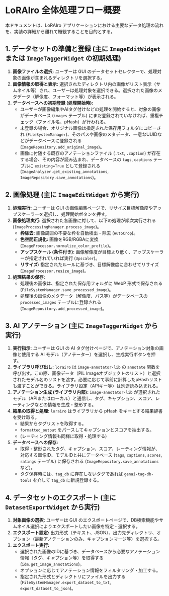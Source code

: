 # LoRAIro 全体処理フロー概要

本ドキュメントは、LoRAIro アプリケーションにおける主要なデータ処理の流れを、実装の詳細から離れて概観することを目的とする。

## 1. データセットの準備と登録 (主に `ImageEditWidget` または `ImageTaggerWidget` の初期処理)

1.  **画像ファイルの選択:** ユーザーは GUI のデータセットセレクターで、処理対象の画像が含まれるディレクトリを選択する。
2.  **画像情報の取得と表示:** 選択されたディレクトリ内の画像がリスト表示（サムネイル等）され、ユーザーは処理対象を選択できる。選択された画像のメタデータ（解像度、フォーマット等）が表示される。
3.  **データベースへの初期登録 (処理開始時):**
    *   ユーザーが画像編集やAIタグ付けなどの処理を開始すると、対象の画像がデータベース (`images` テーブル) にまだ登録されていなければ、重複チェック（ファイル名、pHash）が行われる。
    *   未登録の場合、オリジナル画像は指定された保存用フォルダにコピーされ (`FileSystemManager`)、そのパスや画像のメタデータ、一意なUUIDなどがデータベースに登録される (`ImageRepository.add_original_image`)。
    *   画像に付随する既存のアノテーションファイル (`.txt`, `.caption`) が存在する場合、その内容が読み込まれ、データベースの `tags`, `captions` テーブルに `existing=True` として登録される (`ImageAnalyzer.get_existing_annotations`, `ImageRepository.save_annotations`)。

## 2. 画像処理 (主に `ImageEditWidget` から実行)

1.  **処理実行:** ユーザーは GUI の画像編集ページで、リサイズ目標解像度やアップスケーラーを選択し、処理開始ボタンを押す。
2.  **画像処理実行:** 選択された各画像に対して、以下の処理が順次実行される (`ImageProcessingManager.process_image`)。
    *   **枠除去:** 画像周囲の不要な枠を自動検出・除去 (`AutoCrop`)。
    *   **色空間正規化:** 画像をRGB/RGBAに変換 (`ImageProcessor.normalize_color_profile`)。
    *   **アップスケール (条件付き):** 画像解像度が目標より低く、アップスケーラーが指定されていれば実行 (`Upscaler`)。
    *   **リサイズ:** 指定されたルールに基づき、目標解像度に合わせてリサイズ (`ImageProcessor.resize_image`)。
3.  **処理結果の保存:**
    *   処理後の画像は、指定された保存用フォルダに WebP 形式で保存される (`FileSystemManager.save_processed_image`)。
    *   処理後の画像のメタデータ（解像度、パス等）がデータベースの `processed_images` テーブルに登録される (`ImageRepository.add_processed_image`)。

## 3. AI アノテーション (主に `ImageTaggerWidget` から実行)

1.  **実行指示:** ユーザーは GUI の AI タグ付けページで、アノテーション対象の画像と使用する AI モデル（アノテーター）を選択し、生成実行ボタンを押す。
2.  **ライブラリ呼び出し:** `lorairo` は `image-annotator-lib` の `annotate` 関数を呼び出す。この際、画像データ（PIL Imageオブジェクトのリスト）と選択されたモデル名のリストを渡す。必要に応じて事前に計算したpHashリストも渡すことができる。ライブラリ設定（APIキー等）は別途読み込まれる。
3.  **アノテーション生成 (ライブラリ内部):** `image-annotator-lib` が選択されたモデル（APIまたはローカル）と通信し、タグ、キャプション、スコア、レーティングなどの情報を生成・整形する。
4.  **結果の取得と処理:** `lorairo` はライブラリから pHash をキーとする結果辞書を受け取る。
    *   結果からタグリストを取得する。
    *   `formatted_output` をパースしてキャプションとスコアを抽出する。
    *   (レーティング情報も同様に取得・処理する)
5.  **データベースへの保存:**
    *   取得・整形されたタグ、キャプション、スコア、レーティング情報が、対応する画像ID、モデルIDと共にデータベース (`tags`, `captions`, `scores`, `ratings` テーブル) に保存される (`ImageRepository.save_annotations` など)。
    *   タグ保存時には、`tag_db` に存在しないタグであれば `genai-tag-db-tools` を介して `tag_db` に新規登録する。

## 4. データセットのエクスポート (主に `DatasetExportWidget` から実行)

1.  **対象画像の選択:** ユーザーは GUI のエクスポートページで、DB検索機能やサムネイル選択によりエクスポートしたい画像を特定・選択する。
2.  **エクスポート設定:** 出力形式（テキスト、JSON）、出力先ディレクトリ、オプション（最新アノテーションのみ、キャプションマージ等）を選択する。
3.  **エクスポート実行:**
    *   選択された画像のIDに基づき、データベースから必要なアノテーション情報（タグ、キャプション等）を取得する (`idm.get_image_annotations`)。
    *   オプションに応じてアノテーション情報をフィルタリング・加工する。
    *   指定された形式とディレクトリにファイルを出力する (`FileSystemManager.export_dataset_to_txt`, `export_dataset_to_json`)。